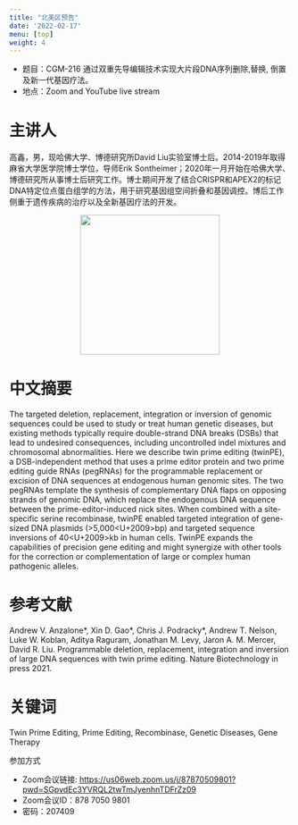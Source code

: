 ```yaml
---
title: "北美区预告"
date: '2022-02-17'
menu: [top]
weight: 4
---
```


- 题目：CGM-216 通过双重先导编辑技术实现大片段DNA序列删除,替换, 倒置及新一代基因疗法。
- 地点：Zoom and YouTube live stream
# 主讲人
高鑫，男，现哈佛大学、博德研究所David Liu实验室博士后。2014-2019年取得麻省大学医学院博士学位，导师Erik Sontheimer；2020年一月开始在哈佛大学、博德研究所从事博士后研究工作。博士期间开发了结合CRISPR和APEX2的标记DNA特定位点蛋白组学的方法，用于研究基因组空间折叠和基因调控。博后工作侧重于遗传疾病的治疗以及全新基因疗法的开发。
<div align="center">
<img src="https://github.com/cgmonline/cgmonline/blob/master/image/2022_Xin_Gao.jpg?raw=true" height=250>
</div>

# 中文摘要
The targeted deletion, replacement, integration or inversion of genomic sequences could be used to study or treat human genetic diseases, but existing methods typically require double-strand DNA breaks (DSBs) that lead to undesired consequences, including uncontrolled indel mixtures and chromosomal abnormalities. Here we describe twin prime editing (twinPE), a DSB-independent method that uses a prime editor protein and two prime editing guide RNAs (pegRNAs) for the programmable replacement or excision of DNA sequences at endogenous human genomic sites. The two pegRNAs template the synthesis of complementary DNA flaps on opposing strands of genomic DNA, which replace the endogenous DNA sequence between the prime-editor-induced nick sites. When combined with a site-specific serine recombinase, twinPE enabled targeted integration of gene-sized DNA plasmids (>5,000<U+2009>bp) and targeted sequence inversions of 40<U+2009>kb in human cells. TwinPE expands the capabilities of precision gene editing and might synergize with other tools for the correction or complementation of large or complex human pathogenic alleles.

# 参考文献
Andrew V. Anzalone*, Xin D. Gao*, Chris J. Podracky*, Andrew T. Nelson, Luke W. Koblan, Aditya Raguram, Jonathan M. Levy, Jaron A. M. Mercer, David R. Liu. Programmable deletion, replacement, integration and inversion of large DNA sequences with twin prime editing. Nature Biotechnology in press 2021. 

# 关键词
Twin Prime Editing, Prime Editing, Recombinase, Genetic Diseases, Gene Therapy

参加方式
- Zoom会议链接: https://us06web.zoom.us/j/87870509801?pwd=SGpvdEc3YVRQL2twTmJyenhnTDFrZz09
- Zoom会议ID：878 7050 9801
- 密码：207409

